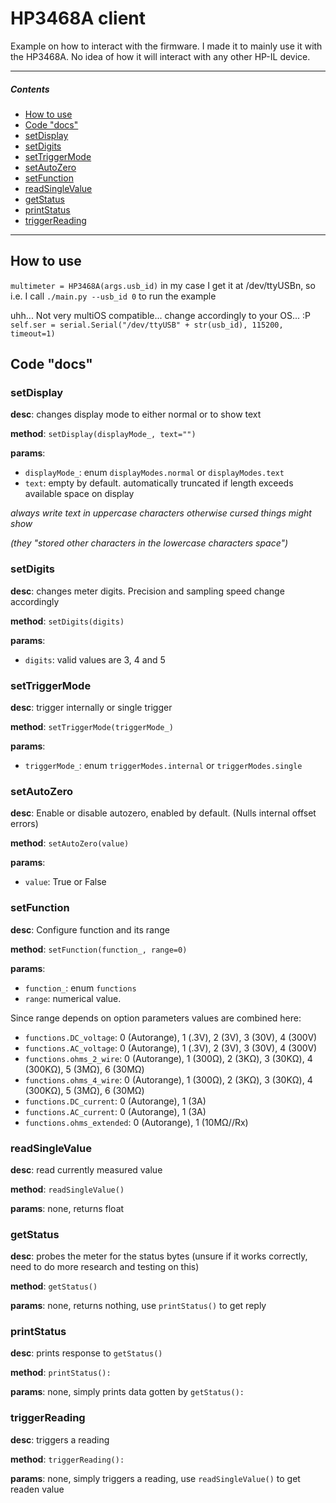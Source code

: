 # HP3468A client

Example on how to interact with the firmware. I made it to mainly use it with the HP3468A. No idea of how it will interact with any other HP-IL device.

----
##### Contents
- [How to use](#How-to-use)
- [Code "docs"](#Code-"docs)
 - [setDisplay](#setDisplay)
 - [setDigits](#setDigits)
 - [setTriggerMode](#setTriggerMode)
 - [setAutoZero](#setAutoZero)
 - [setFunction](#setFunction)
 - [readSingleValue](#readSingleValue)
 - [getStatus](#getStatus)
 - [printStatus](#printStatus)
 - [triggerReading](#triggerReading)

 ----
## How to use

`multimeter = HP3468A(args.usb_id)`
in my case I get it at /dev/ttyUSBn, so i.e. I call `./main.py --usb_id 0` to run the example

uhh... Not very multiOS compatible... change accordingly to your OS... :P
`self.ser = serial.Serial("/dev/ttyUSB" + str(usb_id), 115200, timeout=1)`

## Code "docs"

### setDisplay

**desc**: changes display mode to either normal or to show text

**method**: `setDisplay(displayMode_, text="")`

**params**:

-   `displayMode_`: enum `displayModes.normal` or `displayModes.text`
-   `text`: empty by default. automatically truncated if length exceeds available space on display

_always write text in uppercase characters otherwise cursed things might show_

_(they "stored other characters in the lowercase characters space")_

### setDigits

**desc**: changes meter digits. Precision and sampling speed change accordingly

**method**: `setDigits(digits)`

**params**:

-   `digits`: valid values are 3, 4 and 5

### setTriggerMode

**desc**: trigger internally or single trigger

**method**: `setTriggerMode(triggerMode_)`

**params**:

-   `triggerMode_`:  enum `triggerModes.internal` or `triggerModes.single`

### setAutoZero

**desc**: Enable or disable autozero, enabled by default. (Nulls internal offset errors)

**method**: `setAutoZero(value)`

**params**:

-   `value`:  True or False

### setFunction

**desc**: Configure function and its range

**method**: `setFunction(function_, range=0)`

**params**:

-   `function_`: enum `functions`
-   `range`: numerical value.

Since range depends on option parameters values are combined here:

-   `functions.DC_voltage`: 0 (Autorange), 1 (.3V), 2 (3V), 3 (30V), 4 (300V)
-   `functions.AC_voltage`: 0 (Autorange), 1 (.3V), 2 (3V), 3 (30V), 4 (300V)
-   `functions.ohms_2_wire`: 0 (Autorange), 1 (300Ω), 2 (3KΩ), 3 (30KΩ), 4 (300KΩ), 5 (3MΩ), 6 (30MΩ)
-   `functions.ohms_4_wire`: 0 (Autorange), 1 (300Ω), 2 (3KΩ), 3 (30KΩ), 4 (300KΩ), 5 (3MΩ), 6 (30MΩ)
-   `functions.DC_current`: 0 (Autorange), 1 (3A)
-   `functions.AC_current`: 0 (Autorange), 1 (3A)
-   `functions.ohms_extended`: 0 (Autorange), 1 (10MΩ//Rx)

### readSingleValue

**desc**: read currently measured value

**method**: `readSingleValue()`

**params**: none, returns float

### getStatus

**desc**: probes the meter for the status bytes (unsure if it works correctly, need to do more research and testing on this)

**method**: `getStatus()`

**params**: none, returns nothing, use `printStatus()` to get reply

### printStatus

**desc**: prints response to `getStatus()`

**method**: `printStatus():`

**params**: none, simply prints data gotten by `getStatus():`

### triggerReading

**desc**: triggers a reading

**method**: `triggerReading():`

**params**: none, simply triggers a reading, use `readSingleValue()` to get readen value
